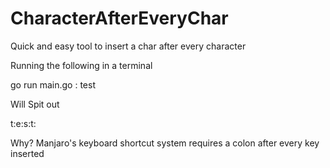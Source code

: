 # CharacterAfterEveryChar

Quick and easy tool to insert a char after every character

Running the following in a terminal

  go run main.go : test
  
Will Spit out

  t:e:s:t:
  


Why?
Manjaro's keyboard shortcut system requires a colon after every key inserted
